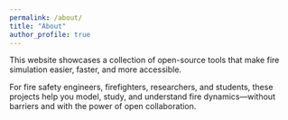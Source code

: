 ```yaml
---
permalink: /about/
title: "About"
author_profile: true
---
```


This website showcases a collection of open-source tools that make fire simulation easier, faster, and more accessible.

For fire safety engineers, firefighters, researchers, and students,
these projects help you model, study, and understand fire dynamics—without barriers
and with the power of open collaboration.